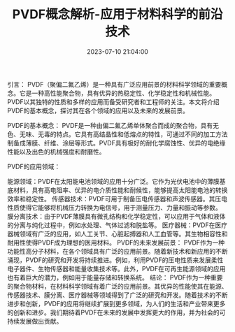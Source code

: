 ﻿---
title: PVDF概念解析-应用于材料科学的前沿技术
date: 2023-07-10 21:04:00
tags:
- PVDF
- 聚偏二氟乙烯
- 材料科学
updated: 2023-07-10 21:04:00
---
引言：
PVDF（聚偏二氟乙烯）是一种具有广泛应用前景的材料科学领域的重要概念。它是一种高性能聚合物，具有优异的热稳定性、化学稳定性和机械性能。PVDF以其独特的性质和多样的应用而备受研究者和工程师的关注。本文将介绍PVDF的基本概念，探讨其在各个领域的应用以及未来的发展前景。

PVDF的基本概念：
PVDF是一种由偏二氟乙烯单体聚合而成的聚合物，具有无色、无味、无毒的特点。它具有高结晶性和低熔点的特性，可通过不同的加工方法制备成薄膜、纤维、涂层等形式。PVDF具有极好的耐化学腐蚀性、优异的电绝缘性能以及出色的机械强度和耐磨性。
<!-- more -->
PVDF的应用领域：

能源领域：PVDF在太阳能电池领域的应用十分广泛。它作为光伏电池中的薄膜基底材料，具有高电阻率、优异的电介质性能和耐候性，能够提高太阳能电池的转换效率和稳定性。
传感器技术：PVDF可用于制备压电传感器和声波传感器。其压电性质使得它能够将机械压力转换为电信号，用于测量压力、力量和振动等参数。
膜分离技术：由于PVDF薄膜具有微孔结构和化学稳定性，可以应用于气体和液体的分离与纯化过程中，例如水处理、气体过滤和脱盐等。
医疗器械：PVDF在医疗器械领域有广泛的应用，如人工关节、心脏起搏器和人工血管等。其生物相容性和耐用性使得PVDF成为理想的医用材料。
PVDF的未来发展前景：
PVDF作为一种功能性高分子材料，在各个领域具有广泛的应用前景。随着新技术和新应用的不断涌现，PVDF的研究和开发将持续推进。例如，利用PVDF的压电性质来发展柔性电子器件、生物传感器和能量收集技术等。此外，PVDF在可再生能源领域的应用也有着巨大的潜力，例如用于能量存储和转换系统。
结论：
PVDF作为一种重要的聚合物材料，在材料科学领域有着广泛的应用前景。其优异的性能使其在能源、传感器技术、膜分离、医疗器械等领域得到了广泛的研究和开发。随着技术的不断进步和创新，PVDF的应用将继续扩展到更多领域，为人们的生活和产业带来更多的创新和进步。我们期待着PVDF在未来的发展中发挥更大的作用，并为社会的可持续发展做出贡献。